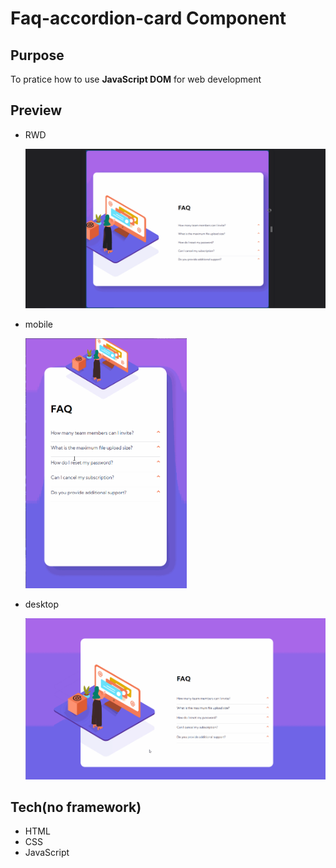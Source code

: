 # Faq-accordion-card Component

## Purpose

To pratice how to use **JavaScript DOM** for web development


## Preview

- RWD

  <img src = './screenshot/RWD.gif'>
- mobile

  <img src = './screenshot/preview_mobile.gif' height = '400px'>
- desktop

  <img src = './screenshot/preview.gif'>


## Tech(no framework)

- HTML
- CSS
- JavaScript






